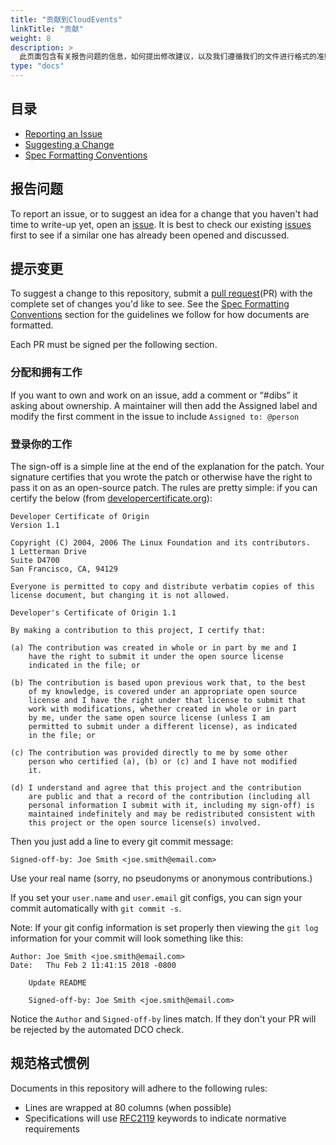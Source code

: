 ```yaml
---
title: "贡献到CloudEvents"
linkTitle: "贡献"
weight: 8
description: >
  此页面包含有关报告问题的信息，如何提出修改建议，以及我们遵循我们的文件进行格式的准则。
type: "docs"
---
```


## 目录

- [Reporting an Issue](#reporting-an-issue)
- [Suggesting a Change](#suggesting-a-change)
- [Spec Formatting Conventions](#spec-formatting-conventions)

## 报告问题

To report an issue, or to suggest an idea for a change that you haven't had time
to write-up yet, open an [issue](https://github.com/cloudevents/spec/issues). It
is best to check our existing
[issues](https://github.com/cloudevents/spec/issues) first to see if a similar
one has already been opened and discussed.

## 提示变更

To suggest a change to this repository, submit a
[pull request](https://github.com/cloudevents/spec/pulls)(PR) with the complete
set of changes you'd like to see. See the
[Spec Formatting Conventions](#spec-formatting-conventions) section for the
guidelines we follow for how documents are formatted.

Each PR must be signed per the following section.

### 分配和拥有工作

If you want to own and work on an issue, add a comment or “#dibs” it asking
about ownership. A maintainer will then add the Assigned label and modify the
first comment in the issue to include `Assigned to: @person`

### 登录你的工作

The sign-off is a simple line at the end of the explanation for the patch. Your
signature certifies that you wrote the patch or otherwise have the right to pass
it on as an open-source patch. The rules are pretty simple: if you can certify
the below (from [developercertificate.org](http://developercertificate.org/)):

```
Developer Certificate of Origin
Version 1.1

Copyright (C) 2004, 2006 The Linux Foundation and its contributors.
1 Letterman Drive
Suite D4700
San Francisco, CA, 94129

Everyone is permitted to copy and distribute verbatim copies of this
license document, but changing it is not allowed.

Developer's Certificate of Origin 1.1

By making a contribution to this project, I certify that:

(a) The contribution was created in whole or in part by me and I
    have the right to submit it under the open source license
    indicated in the file; or

(b) The contribution is based upon previous work that, to the best
    of my knowledge, is covered under an appropriate open source
    license and I have the right under that license to submit that
    work with modifications, whether created in whole or in part
    by me, under the same open source license (unless I am
    permitted to submit under a different license), as indicated
    in the file; or

(c) The contribution was provided directly to me by some other
    person who certified (a), (b) or (c) and I have not modified
    it.

(d) I understand and agree that this project and the contribution
    are public and that a record of the contribution (including all
    personal information I submit with it, including my sign-off) is
    maintained indefinitely and may be redistributed consistent with
    this project or the open source license(s) involved.
```

Then you just add a line to every git commit message:

    Signed-off-by: Joe Smith <joe.smith@email.com>

Use your real name (sorry, no pseudonyms or anonymous contributions.)

If you set your `user.name` and `user.email` git configs, you can sign your
commit automatically with `git commit -s`.

Note: If your git config information is set properly then viewing the `git log`
information for your commit will look something like this:

```
Author: Joe Smith <joe.smith@email.com>
Date:   Thu Feb 2 11:41:15 2018 -0800

    Update README

    Signed-off-by: Joe Smith <joe.smith@email.com>
```

Notice the `Author` and `Signed-off-by` lines match. If they don't your PR will
be rejected by the automated DCO check.

## 规范格式惯例

Documents in this repository will adhere to the following rules:

- Lines are wrapped at 80 columns (when possible)
- Specifications will use [RFC2119](https://tools.ietf.org/html/rfc2119)
  keywords to indicate normative requirements
